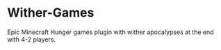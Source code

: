 Wither-Games
============

Epic Minecraft Hunger games plugin with wither apocalypses at the end with 4-2 players.  
